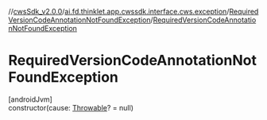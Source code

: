 //[cwsSdk_v2.0.0](../../../index.md)/[ai.fd.thinklet.app.cwssdk.interface.cws.exception](../index.md)/[RequiredVersionCodeAnnotationNotFoundException](index.md)/[RequiredVersionCodeAnnotationNotFoundException](-required-version-code-annotation-not-found-exception.md)

# RequiredVersionCodeAnnotationNotFoundException

[androidJvm]\
constructor(cause: [Throwable](https://kotlinlang.org/api/latest/jvm/stdlib/kotlin/-throwable/index.html)? = null)
